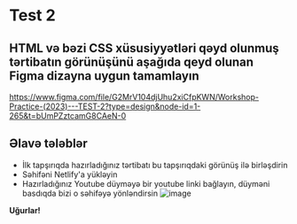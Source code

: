 # Test 2


## HTML və bəzi CSS xüsusiyyətləri qəyd olunmuş tərtibatın görünüşünü aşağıda qeyd olunan Figma dizayna uygun tamamlayın
 
https://www.figma.com/file/G2MrV104djUhu2xiCfpKWN/Workshop-Practice-(2023)---TEST-2?type=design&node-id=1-265&t=bUmPZztcamG8CAeN-0


## Əlavə tələblər
- İlk tapşırıqda hazırladığınız tərtibatı bu tapşırıqdaki görünüş ilə birləşdirin
- Səhifəni Netlify'a yükləyin
- Hazırladığınız Youtube düyməyə bir youtube linki bağlayın, düyməni basdıqda bizi o səhifəyə yönləndirsin 
![image](https://github.com/Sevda-HHH/WorkShop-Practice-02/assets/55394442/70c83018-2987-4922-bdca-58e9478c2e64)

**Uğurlar!**


